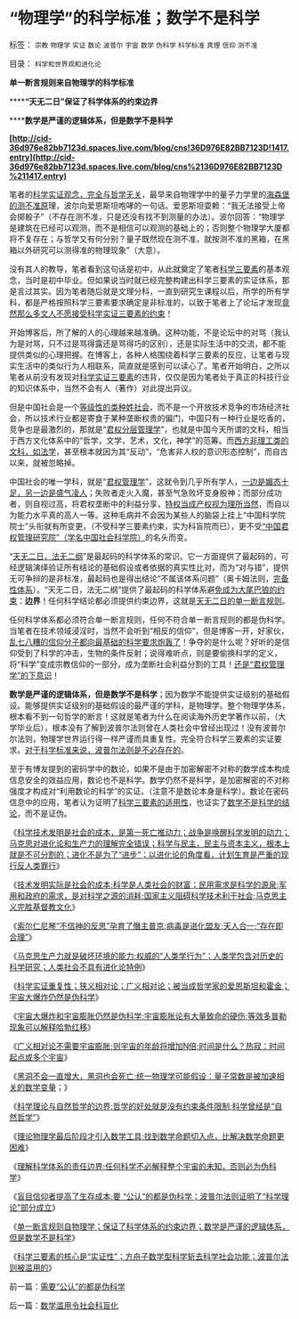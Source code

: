 # “物理学”的科学标准；数学不是科学

标签： `宗教` `物理学` `实证` `数论` `波普尔` `宇宙` `数学` `伪科学` `科学标准` `真理` `信仰` `测不准` 

目录： `科学和世界观和进化论`

**单一断言规则来自物理学的科学标准**

******“天无二日”保证了科学体系的约束边界**

******数学是严谨的逻辑体系，但是数学不是科学**

**[http://cid-36d976e82bb7123d.spaces.live.com/blog/cns!36D976E82BB7123D!1417.entry](http://cid-36d976e82bb7123d.spaces.live.com/blog/cns%2136D976E82BB7123D%211417.entry)**

笔者的[科学实证观念，完全与哲学无关](../../../2009/12/22/什么是科学？科学实证性和理论和哲学.md)，最早来自物理学中的量子力学里的[海森堡的测不准原](../../../2007/9/6/股市是一个量子世界，符合测不准原理.md)理，波尔向爱恩斯坦咆哮的一句话。爱恩斯坦耍赖：“我无法接受上帝会掷骰子”（不存在测不准，只是还没有找不到测量的办法）。波尔回答：“物理学是建筑在已经可以观测，而不是相信可以观测的基础上的；否则整个物理学大厦都将不复存在；与哲学又有何分别？量子既然现在测不准，就按测不准的黑箱，在黑箱以外研究可以测得准的物理现象”（大意）。



没有其人的教导，笔者看到这句话是初中，从此就奠定了笔者[科学三要素](../../../2009/6/18/科学不是理论！科学三要素包含波普尔证伪原则.md)的基本观念，当时是初中毕业。但如果说当时就已经完整构建出科学三要素的实证体系，那是言过其实。因为笔者随后就是文理分科，一直到研究生课程以后，所学的所有学科，都是严格按照科学三要素要求确定是非标准的，以致于笔者上了论坛才发现[竟然那么多文人不愿接受科学实证三要素的约束](../../../2010/3/8/科学实证三要素兼容波普法证伪法则的科学“理论”.md)！

开始博客后，所了解的人的心理越来越准确。这种功能，不是论坛中的对骂（我认为是对骂，只不过是骂得露还是骂得巧的区别），还是实际生活中的交流，都不能提供类似的心理把握。在博客上，各种人格围绕着科学三要素的反应，让笔者与现实生活中的类似行为人相联系，简直就是感到可以读心了。笔者开始明白，之所以笔者从前没有发现对[科学实证三要素](../../../2009/6/5/构成科学完备性的基础断言就是三要素.md)的违背，仅仅是因为笔者处于真正的科技行业的知识体系中，当然不会有人（著作）对此提出异议。

但是中国社会是一个[等级性的类种姓社会](../../../2010/5/26/国家主义是类种姓制度的孪生形态.md)，而不是一个开放技术竞争的市场经济社会，所以技术行业都是寄食于某种垄断权贵的偏门，中国只有一种行业是吃香的，竞争也是最激烈的，那就是“[君权分层管理学](../../../2010/1/22/管理学向经济学靠拢“产权细分”.md)”，也就是中国今天所谓的文科，相当于西方文化体系中的“哲学，文学，艺术，文化，神学”的范筹。而[西方非理工类的文科，如法学](../../../2010/6/10/中国最缺乏文科，“西方（文）科学”.md)，甚至根本就因为其“反动”，“危害非人权的意识形态控制”，而自古以来，就被忽略掉。

中国社会的唯一学科，就是“[君权管理学](../../../2010/6/10/中国最缺乏文科，“西方（文）科学”.md)”，这就令到几乎所有学人，[一边是媚态十足，另一边是盛气凌人](../../../2008/10/10/中国式诡辩：官本位文化之权位崇拜心魔.md)；失败者走火入魔，甚至气急败坏变身股神；而部分成功者，则自视过高，将君权垄断中的利益分享，[特权当成产权视为理所当然](../../../2009/7/31/特权的经济学含义及利益演绎.md)，而自以为能力水平真的高人一等。这种毛病并不会因为某些人的脑袋上挂上“中国科学院院士”头衔就有所变更，（不受科学三要素约束，实为科盲院而已），更不受[“中国君权管理研究院”（学名中国社会科学院）](../../../2009/6/5/社科院的户籍制度改革只不过是“均贫富”的倒退.md)的名头而变。

“[天无二日，法无二纲](../../../2010/6/10/“天无二日，法无二纲”科学体系基本要求.md)”是最起码的科学体系的常识。它一方面提供了最起码的，可经逻辑演绎验证所有结论的基础假设或者依据的真实性比对，而为“对与错”，提供无可争辩的是非标准，最起码也是得出结论“不属该体系问题”（奥卡姆法则，[完备性体系](../../../2010/2/21/完备性体系的逻辑常识和道德，法律，伦理.md)）。“天无二日，法无二纲”提供了最起码的科学体系避[免成为大尾巴狼的约束](../../../2009/11/18/绝对的真理之大尾巴狼定律.md)：**边界**！任何科学结论都必须提供约束边界，这就是[天无二日的单一断言规则](../../../2010/6/11/“天无二日，法无二纲”单一断言规则.md)。

任何科学体系都必须符合单一断言规则，任何不符合单一断言规则的都是伪科学。当笔者在技术领域浸淫时，当然不会听到“相反的信仰”，但是博客一开，好家伙，[乱七八糟的信仰分子都向最基础的科学要求炮轰了](../../../2009/12/17/为什么科学不是信仰？为什么普价就是科学的发展观.md)！争夺的是什么呢？好听的是信仰受到了科学的冲击，生物的条件反射；说得难听点，则是要偷换科学的定义，将“科学”变成宗教信仰的一部分，成为垄断社会利益分割的工具！[还是“君权管理学”的下意识](../../../2010/6/10/中国最缺乏文科，“西方（文）科学”.md)！

**数学是严谨的逻辑体系，但是数学不是科学**；因为数学不能提供实证级别的基础假设。能够提供实证级别的基础假设的最严谨的学科，是物理学。整个物理学体系，根本看不到一句哲学的断言！这就是笔者为什么在阅读海外历史学著作以前，（大学毕业后），根本没有了解到波普尔法则曾在人类社会中曾经出现过！没有波普尔尔法则，物理学世界运行得一样严谨而具重复性。完全符合科学三要素的实证要求。[对于科学标准来说，波普尔法则是不必存在的](../../../2010/6/11/“天无二日，法无二纲”波普尔法则的弱点.md)。

至于有博友提到的密码学中的数论，如果不是由于加密解密不对称的数学成本构成信息安全的效益应用，数论也不是科学。数学仍然不是科学，是加密解密的不对称强度才构成对“利用数论的科学”的实证。（注意不是数论本身是科学）。数论在密码信息中的应用，笔者认为证明了[科学三要素的适用性](../../../2010/6/18/无所不能的伪科学，科学理论的逻辑责任.md)，也证实了[数学不是科学的结论](../../../2010/6/18/数学的滥用；找到数学命题切入点，比解决更困难.md)，而不是证伪。

《[科学技术发明是社会的成本，是第一死亡推动力；战争是唤醒科学发明的动力；马克思对进化论和生产力的理解完全错误；科学与民主，民主与资本主义，根本上就是不可分割的；进化不是为了“进步”；以进化论的角度看，计划生育是严重的现行反人类罪行](../../../2010/6/14/科学技术发明是第一自杀推动力.md)》

《[技术发明实际是社会的成本;科学是人类社会的财富；民用需求是科学的源泉;军用和政府的需求，是对科学之源的消耗;国家主义阻碍科学技术利于社会;马克思主义完胜基督教文化](../../../2010/6/15/技术发明是人类社会的成本；马克思主义完胜基督教文化.md)》

《[索尔仁尼琴“不信神的反思”孕育了僭主普京;病毒是进化盟友;天人合一;“存在即合理”](../../../2010/6/15/进化论天人必然合一存在必然合理.md)》

《[马克思生产力就是破坏环境的能力;权威的“人类学行为”；人类学包含对历史的科学研究；人类社会不具有进化论特例](../../../2010/6/15/马克思生产力观即尽量破坏环境不求回报.md)》

《[科学实证重复性；狭义相对论；广义相对论；被当成哲学家的爱恩斯坦和霍金；宇宙大爆炸仍然是伪科学](../../../2010/6/16/宇宙大爆炸是伪科学的科学理论.md)》

《[宇宙大爆炸和宇宙膨胀仍然是伪科学;宇宙膨胀论有大量致命的硬伤;等效多普勒现象可以解释哈勃红移](../../../2010/6/16/等效多普勒-引力红移可以解释哈勃红移.md)》

《[广义相对论不需要宇宙膨胀;则宇宙的年龄将增加N倍;时间是什么？热寂：时间起点或多个宇宙](../../../2010/6/16/宇宙不需要迅速膨胀；宇宙年龄长N倍；时间是什么？.md)》

《[黑洞不会一直增大，黑洞也会死亡;统一物理学可能假设：量子常数是被加速相关的数学变量](../../../2010/6/17/黑洞会死亡；量子常数可能是统一物理的突破口.md)；》

《[科学理论与自然哲学的边界;哲学的好处就是没有约束条件限制;科学曾经是“自然哲学”](../../../2010/6/17/宇宙是封闭的连续“球面”；科学理论与自然哲学的边界.md)》

《[理论物理学最后阶段才引入数学工具;找到数学命题切入点，比解决数学命题更困难](../../../2010/6/18/数学的滥用；找到数学命题切入点，比解决更困难.md)》

《[理解科学体系的责任边界;任何科学不必解释整个宇宙的未知，否则必为伪科学](../../../2010/6/18/无所不能的伪科学，科学理论的逻辑责任.md)》

《[盲目信仰者提高了生存成本;要
“公认”的都是伪科学；波普尔法则证明了“科学理论”部分成立](../../../2010/6/19/需要“公认”的都是伪科学.md)》

《[单一断言规则自物理学；保证了科学体系的约束边界；数学是严谨的逻辑体系，但是数学不是科学](../../../2010/6/19/“物理学”的科学标准；数学不是科学.md)》

《[科学三要素的核心是“实证性”；方舟子数学型科学斩去科学社会功能；波普尔法则被滥用的](../../../2010/6/19/数学滥用令社会科盲化.md)》

前一篇：[需要“公认”的都是伪科学](../../../2010/6/19/需要“公认”的都是伪科学.md)

后一篇：[数学滥用令社会科盲化](../../../2010/6/19/数学滥用令社会科盲化.md)